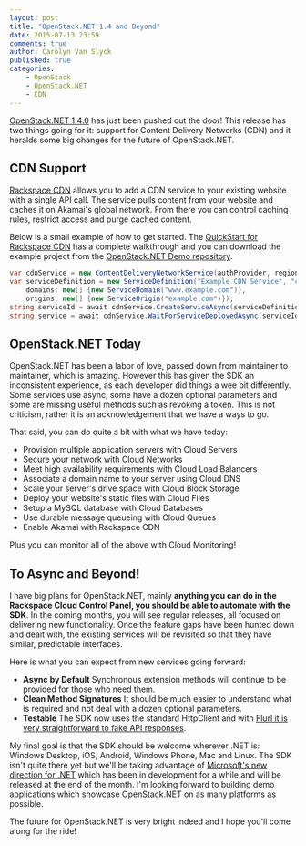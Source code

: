 ```yaml
---
layout: post
title: "OpenStack.NET 1.4 and Beyond"
date: 2015-07-13 23:59
comments: true
author: Carolyn Van Slyck
published: true
categories:
    - OpenStack
    - OpenStack.NET
    - CDN
---
```


[OpenStack.NET 1.4.0](https://github.com/openstacknetsdk/openstack.net/releases/v1.4.0.0) has just been pushed out the door! This release has two things going for it: support for Content Delivery Networks (CDN) and it heralds some big changes for the future of OpenStack.NET.

<!-- more -->

## CDN Support

[Rackspace CDN](http://www.rackspace.com/cloud/cdn-content-delivery-network/features) allows you to add a CDN service to your existing website with a single API call. The service pulls content from your website and caches it on Akamai's global network. From there you can control caching rules, restrict access and purge cached content.

Below is a small example of how to get started. The [QuickStart for Rackspace CDN](https://developer.rackspace.com/docs/cdn/getting-started/?lang=dot-net) has a complete walkthrough and you can download the example project from the [OpenStack.NET Demo repository](https://github.com/openstacknetsdk/Demos/tree/master/RackspaceQuickstart).

```csharp
var cdnService = new ContentDeliveryNetworkService(authProvider, region);
var serviceDefinition = new ServiceDefinition("Example CDN Service", "cdn",
    domains: new[] {new ServiceDomain("www.example.com")},
    origins: new[] {new ServiceOrigin("example.com")});
string serviceId = await cdnService.CreateServiceAsync(serviceDefinition);
string service = await cdnService.WaitForServiceDeployedAsync(serviceId);
```

## OpenStack.NET Today

OpenStack.NET has been a labor of love, passed down from maintainer to maintainer, which is amazing. However this has given the SDK an inconsistent experience, as each developer did things a wee bit differently. Some services use async, some have a dozen optional parameters and some are missing useful methods such as revoking a token. This is not criticism, rather it is an acknowledgement that we have a ways to go.

That said, you can do quite a bit with what we have today:

* Provision multiple application servers with Cloud Servers
* Secure your network with Cloud Networks
* Meet high availability requirements with Cloud Load Balancers
* Associate a domain name to your server using Cloud DNS
* Scale your server's drive space with Cloud Block Storage
* Deploy your website's static files with Cloud Files
* Setup a MySQL database with Cloud Databases
* Use durable message queueing with Cloud Queues
* Enable Akamai with Rackspace CDN

Plus you can monitor all of the above with Cloud Monitoring!

## To Async and Beyond!

I have big plans for OpenStack.NET, mainly **anything you can do in the Rackspace Cloud Control Panel, you should be able to automate with the SDK**. In the coming months, you will see regular releases, all focused on delivering new functionality. Once the feature gaps have been hunted down and dealt with, the existing services will be revisited so that they have similar, predictable interfaces.

Here is what you can expect from new services going forward:

 * **Async by Default** Synchronous extension methods will continue to be provided for those who need them.
 * **Clean Method Signatures** It should be much easier to understand what is required and not deal with a dozen optional parameters.
 * **Testable** The SDK now uses the standard HttpClient and with [Flurl it is very straightforward to fake API responses](http://tmenier.github.io/Flurl/testable-http/).

My final goal is that the SDK should be welcome wherever .NET is: Windows Desktop, iOS, Android, Windows Phone, Mac and Linux. The SDK isn't quite there yet but we'll be taking advantage of [Microsoft's new direction for .NET](http://www.hanselman.com/blog/AnnouncingNET2015NETAsOpenSourceNETOnMacAndLinuxAndVisualStudioCommunity.aspx) which has been in development for a while and will be released at the end of the month. I'm looking forward to building demo applications which showcase OpenStack.NET on as many platforms as possible.

The future for OpenStack.NET is very bright indeed and I hope you'll come along for the ride!
